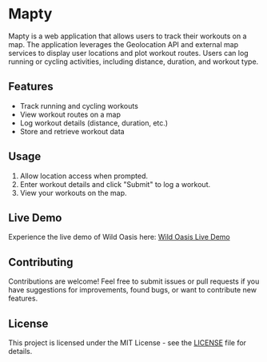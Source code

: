 # Mapty

Mapty is a web application that allows users to track their workouts on a map. The application leverages the Geolocation API and external map services to display user locations and plot workout routes. Users can log running or cycling activities, including distance, duration, and workout type.

## Features

- Track running and cycling workouts
- View workout routes on a map
- Log workout details (distance, duration, etc.)
- Store and retrieve workout data

## Usage

1. Allow location access when prompted.
2. Enter workout details and click "Submit" to log a workout.
3. View your workouts on the map.  

## Live Demo

Experience the live demo of Wild Oasis here: [Wild Oasis Live Demo](https://ajayjangir95211.github.io/Mapty/)

## Contributing

Contributions are welcome! Feel free to submit issues or pull requests if you have suggestions for improvements, found bugs, or want to contribute new features.

## License

This project is licensed under the MIT License - see the [LICENSE](LICENSE) file for details.

